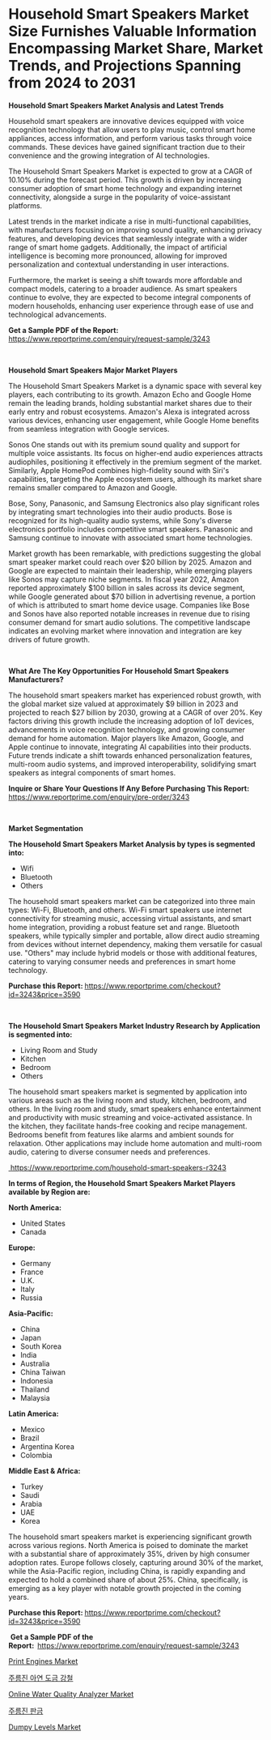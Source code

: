 <p><h1>Household Smart Speakers Market Size Furnishes Valuable Information Encompassing Market Share, Market Trends, and Projections Spanning from 2024 to 2031</h1></p><p><strong>Household Smart Speakers Market Analysis and Latest Trends</strong></p>
<p><p>Household smart speakers are innovative devices equipped with voice recognition technology that allow users to play music, control smart home appliances, access information, and perform various tasks through voice commands. These devices have gained significant traction due to their convenience and the growing integration of AI technologies. </p><p>The Household Smart Speakers Market is expected to grow at a CAGR of 10.10% during the forecast period. This growth is driven by increasing consumer adoption of smart home technology and expanding internet connectivity, alongside a surge in the popularity of voice-assistant platforms. </p><p>Latest trends in the market indicate a rise in multi-functional capabilities, with manufacturers focusing on improving sound quality, enhancing privacy features, and developing devices that seamlessly integrate with a wider range of smart home gadgets. Additionally, the impact of artificial intelligence is becoming more pronounced, allowing for improved personalization and contextual understanding in user interactions. </p><p>Furthermore, the market is seeing a shift towards more affordable and compact models, catering to a broader audience. As smart speakers continue to evolve, they are expected to become integral components of modern households, enhancing user experience through ease of use and technological advancements.</p></p>
<p><strong>Get a Sample PDF of the Report:&nbsp;</strong> <a href="https://www.reportprime.com/enquiry/request-sample/3243">https://www.reportprime.com/enquiry/request-sample/3243</a></p>
<p>&nbsp;</p>
<p><strong>Household Smart Speakers Major Market Players</strong></p>
<p><p>The Household Smart Speakers Market is a dynamic space with several key players, each contributing to its growth. Amazon Echo and Google Home remain the leading brands, holding substantial market shares due to their early entry and robust ecosystems. Amazon's Alexa is integrated across various devices, enhancing user engagement, while Google Home benefits from seamless integration with Google services.</p><p>Sonos One stands out with its premium sound quality and support for multiple voice assistants. Its focus on higher-end audio experiences attracts audiophiles, positioning it effectively in the premium segment of the market. Similarly, Apple HomePod combines high-fidelity sound with Siri's capabilities, targeting the Apple ecosystem users, although its market share remains smaller compared to Amazon and Google.</p><p>Bose, Sony, Panasonic, and Samsung Electronics also play significant roles by integrating smart technologies into their audio products. Bose is recognized for its high-quality audio systems, while Sony's diverse electronics portfolio includes competitive smart speakers. Panasonic and Samsung continue to innovate with associated smart home technologies.</p><p>Market growth has been remarkable, with predictions suggesting the global smart speaker market could reach over $20 billion by 2025. Amazon and Google are expected to maintain their leadership, while emerging players like Sonos may capture niche segments. In fiscal year 2022, Amazon reported approximately $100 billion in sales across its device segment, while Google generated about $70 billion in advertising revenue, a portion of which is attributed to smart home device usage. Companies like Bose and Sonos have also reported notable increases in revenue due to rising consumer demand for smart audio solutions. The competitive landscape indicates an evolving market where innovation and integration are key drivers of future growth.</p></p>
<p>&nbsp;</p>
<p><strong>What Are The Key Opportunities For Household Smart Speakers Manufacturers?</strong></p>
<p><p>The household smart speakers market has experienced robust growth, with the global market size valued at approximately $9 billion in 2023 and projected to reach $27 billion by 2030, growing at a CAGR of over 20%. Key factors driving this growth include the increasing adoption of IoT devices, advancements in voice recognition technology, and growing consumer demand for home automation. Major players like Amazon, Google, and Apple continue to innovate, integrating AI capabilities into their products. Future trends indicate a shift towards enhanced personalization features, multi-room audio systems, and improved interoperability, solidifying smart speakers as integral components of smart homes.</p></p>
<p><strong>Inquire or Share Your Questions If Any Before Purchasing This Report:</strong> <a href="https://www.reportprime.com/enquiry/pre-order/3243">https://www.reportprime.com/enquiry/pre-order/3243</a></p>
<p>&nbsp;</p>
<p><strong>Market Segmentation</strong></p>
<p><strong>The Household Smart Speakers Market Analysis by types is segmented into:</strong></p>
<p><ul><li>Wifi</li><li>Bluetooth</li><li>Others</li></ul></p>
<p><p>The household smart speakers market can be categorized into three main types: Wi-Fi, Bluetooth, and others. Wi-Fi smart speakers use internet connectivity for streaming music, accessing virtual assistants, and smart home integration, providing a robust feature set and range. Bluetooth speakers, while typically simpler and portable, allow direct audio streaming from devices without internet dependency, making them versatile for casual use. "Others" may include hybrid models or those with additional features, catering to varying consumer needs and preferences in smart home technology.</p></p>
<p><strong>Purchase this Report:&nbsp;</strong><a href="https://www.reportprime.com/checkout?id=3243&price=3590">https://www.reportprime.com/checkout?id=3243&price=3590</a></p>
<p>&nbsp;</p>
<p><strong>The Household Smart Speakers Market Industry Research by Application is segmented into:</strong></p>
<p><ul><li>Living Room and Study</li><li>Kitchen</li><li>Bedroom</li><li>Others</li></ul></p>
<p><p>The household smart speakers market is segmented by application into various areas such as the living room and study, kitchen, bedroom, and others. In the living room and study, smart speakers enhance entertainment and productivity with music streaming and voice-activated assistance. In the kitchen, they facilitate hands-free cooking and recipe management. Bedrooms benefit from features like alarms and ambient sounds for relaxation. Other applications may include home automation and multi-room audio, catering to diverse consumer needs and preferences.</p></p>
<p><a href="https://www.reportprime.com/household-smart-speakers-r3243">&nbsp;https://www.reportprime.com/household-smart-speakers-r3243</a></p>
<p><strong>In terms of Region, the Household Smart Speakers Market Players available by Region are:</strong></p>
<p>
    <p> <strong> North America: </strong>
        <ul>
            <li>United States</li>
            <li>Canada</li>
        </ul>
        </p> 
    <p> <strong> Europe: </strong>
        <ul>
            <li>Germany</li>
            <li>France</li>
            <li>U.K.</li>
            <li>Italy</li>
            <li>Russia</li>
        </ul>
        </p> 
    <p> <strong> Asia-Pacific: </strong>
        <ul>
            <li>China</li>
            <li>Japan</li>
            <li>South Korea</li>
            <li>India</li>
            <li>Australia</li>
            <li>China Taiwan</li>
            <li>Indonesia</li>
            <li>Thailand</li>
            <li>Malaysia</li>
        </ul>
        </p> 
    <p> <strong> Latin America: </strong>
        <ul>
            <li>Mexico</li>
            <li>Brazil</li>
            <li>Argentina Korea</li>
            <li>Colombia</li>
        </ul>
        </p> 
    <p> <strong> Middle East & Africa: </strong>
        <ul>
            <li>Turkey</li>
            <li>Saudi</li>
            <li>Arabia</li>
            <li>UAE</li>
            <li>Korea</li>
        </ul>
    </p>
    </p>
<p><p>The household smart speakers market is experiencing significant growth across various regions. North America is poised to dominate the market with a substantial share of approximately 35%, driven by high consumer adoption rates. Europe follows closely, capturing around 30% of the market, while the Asia-Pacific region, including China, is rapidly expanding and expected to hold a combined share of about 25%. China, specifically, is emerging as a key player with notable growth projected in the coming years.</p></p>
<p><strong>Purchase this Report: </strong><a href="https://www.reportprime.com/checkout?id=3243&price=3590">https://www.reportprime.com/checkout?id=3243&price=3590</a></p>
<p>&nbsp;<strong>Get a Sample PDF of the Report:&nbsp;&nbsp;</strong><a href="https://www.reportprime.com/enquiry/request-sample/3243">https://www.reportprime.com/enquiry/request-sample/3243</a></p>
<p><strong></strong></p>
<p><p><a href="https://medium.com/@basmakahin145/what-is-print-engines-market-be353c1cc5ce">Print Engines Market</a></p><p><a href="https://medium.com/@percymckty3ytenzie89676/%EC%84%B8%EA%B3%84-corrugated-galvanised-steel-market-%EC%9D%80-2024%EC%97%90%EC%84%9C-2031%EB%A1%9C-%EC%97%B0%ED%8F%89%EA%B7%A0-%EC%A6%9D%EA%B0%80%EC%9C%A8%EC%9D%84-%EB%B3%B4%EC%9D%BC-%EA%B2%83%EC%9C%BC%EB%A1%9C-%EC%98%88%EC%83%81%EB%90%A9%EB%8B%88%EB%8B%A4-e814f2c4d6a2">주름진 아연 도금 강철</a></p><p><a href="https://www.linkedin.com/pulse/what-growth-drivers-online-water-quality-analyzer-market-comprehensive-oppof?trackingId=0hdmbUo7Sdyl%2F9hHdis%2FdA%3D%3D">Online Water Quality Analyzer Market</a></p><p><a href="https://medium.com/@percymckty3ytenzie89676/%EC%A1%B0%EC%A7%81%EA%B0%95%ED%8C%90-%EC%8B%9C%EC%9E%A5-%EA%B8%80%EB%A1%9C%EB%B2%8C-%EC%8B%9C%EC%9E%A5-%ED%86%B5%EC%B0%B0%EB%A0%A5-%EB%B0%8F-%EC%A7%80%EC%97%AD-%EB%B6%84%EC%84%9D-2024-2031-da7f347c469e">주름진 판금</a></p><p><a href="https://www.linkedin.com/pulse/global-dumpy-levels-industry-analysis-share-growth-trends-forecast-wdcmf?trackingId=jHxHVLBpSp6YyU1M8J2UFQ%3D%3D">Dumpy Levels Market</a></p></p>